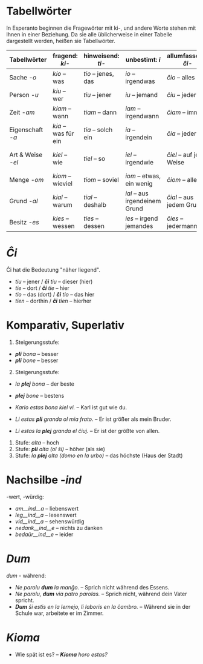 # Tabellwörter

In Esperanto beginnen die Fragewörter mit ki-, und andere Worte stehen mit Ihnen in einer Beziehung. Da sie alle üblicherweise in einer Tabelle dargestellt werden, heißen sie Tabellwörter.

| Tabellwörter      | fragend: *ki-*      | hinweisend: *ti-*  | unbestimt: *i*                | allumfassend: *ĉi-*      | verneinend: *neni-*         | 
| ---               | ---                 | ---                | ---                           | ---                      | ---                         | 
| Sache *-o*        | *kio* – was         | *tio* – jenes, das | *io* – irgendwas              | *ĉio* – alles            | *nenio* – nichts            | 
| Person *-u*       | *kiu* – wer         | *tiu* – jener      | *iu* – jemand                 | *ĉiu* – jeder            | *neniu* – keiner            | 
| Zeit *-am*        | *kiam* – wann       | *tiam* – dann      | *iam* – irgendwann            | *ĉiam* – immer           | *neniam* – nie              | 
| Eigenschaft *-a*  | *kia* – was für ein | *tia* – solch ein  | *ia* – irgendein              | *ĉia* – jederlei         | *nenia* – keinerlei         | 
| Art & Weise *-el* | *kiel* – wie        | *tiel* – so        | *iel* – irgendwie             | *ĉiel* – auf jede Weise  | *neniel* – in keiner Weise  | 
| Menge *-om*       | *kiom* – wieviel    | *tiom* – soviel    | *iom* – etwas, ein wenig      | *ĉiom* – alles           | *neniom* – nichts           | 
| Grund *-al*       | *kial* – warum      | *tial* – deshalb   | *ial* – aus irgendeinem Grund | *ĉial* – aus jedem Grund | *nenial* – aus keinem Grund | 
| Besitz *-es*      | *kies* – wessen     | *ties* – dessen    | *ies* – irgend jemandes       | *ĉies* – jedermanns      | *nenies* – niemandes        | 

# *Ĉi*

Ĉi hat die Bedeutung "näher liegend".

- *tiu* – jener      / *__ĉi__ tiu* – dieser (hier)
- *tie* – dort       / *__ĉi__ tie* – hier
- *tio* – das (dort) / *__ĉi__ tio* – das hier
- *tien* – dorthin   / *__ĉi__ tien* – hierher
 

# Komparativ, Superlativ

1. Steigerungsstufe:	

  - *__pli__ bona* – besser
  - *__pli__ bone* – besser

2. Steigerungsstufe:	

  - *la __plej__ bona* – der beste
  - *__plej__ bone* – bestens


- *Karlo estas bona kiel vi.* – Karl ist gut wie du.
- *Li estas __pli__ granda ol mia frato.* – Er ist größer als mein Bruder.
- *Li estas la __plej__ granda el ĉiuj.* – Er ist der größte von allen.


1. Stufe:	*alta* – hoch
2. Stufe:	*__pli__ alta (ol ŝi)* – höher (als sie)
3. Stufe:	*la __plej__ alta (domo en la urbo)* – das höchste (Haus der Stadt)
 

# Nachsilbe *-ind*

-wert, -würdig:

- *am__ind__a* – liebenswert
- *leg__ind__a* – lesenswert
- *vid__ind__a* – sehenswürdig
- *nedank__ind__e* – nichts zu danken
- *bedaŭr__ind__e* – leider


# *Dum* 

*dum* - während:

- *Ne parolu __dum__ la manĝo.* – Sprich nicht während des Essens.
- *Ne parolu, __dum__ via patro parolas.* – Sprich nicht, während dein Vater spricht.
- *__Dum__ ŝi estis en la lernejo, li laboris en la ĉambro.* – Während sie in der Schule war, arbeitete er im Zimmer.

 
# *Kioma*

- Wie spät ist es? – *__Kioma__ horo estas?*

 
